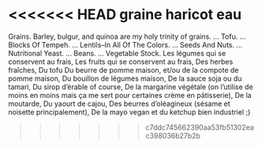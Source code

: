 <<<<<<< HEAD
graine
haricot
eau
=======
Grains. Barley, bulgur, and quinoa are my holy trinity of grains. ...
Tofu. ...
Blocks Of Tempeh. ...
Lentils–In All Of The Colors. ...
Seeds And Nuts. ...
Nutritional Yeast. ...
Beans. ...
Vegetable Stock.
Les légumes qui se conservent au frais, 
Les fruits qui se conservent au frais, 
Des herbes fraîches, 
Du tofu
Du beurre de pomme maison, et/ou de la compote de pomme maison, 
Du bouillon de légumes maison, 
De la sauce soja ou du tamari, 
Du sirop d’érable of course, 
De la margarine végétale (on l’utilise de moins en moins mais ça me sert pour certaines crème en pâtisserie), 
De la moutarde, 
Du yaourt de cajou, 
Des beurres d’oléagineux (sésame et noisette principalement),
De la mayo vegan et du ketchup bien industriel ;)
>>>>>>> c7ddc745662390aa53fb51302eac398036b27b2b
